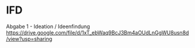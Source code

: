 # IFD

Abgabe 1 - Ideation / Ideenfindung
https://drive.google.com/file/d/1xT_ebWaq9BcJ3Bm4aOUdLnGgWU8usn8d/view?usp=sharing 
